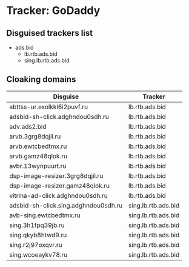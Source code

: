 # Tracker: GoDaddy

## Disguised trackers list

* ads.bid
    * lb.rtb.ads.bid
    * sing.lb.rtb.ads.bid

## Cloaking domains

| Disguise | Tracker |
| ---- | ---- |
| abttss-ur.exolkkl6i2puvf.ru | lb.rtb.ads.bid |
| adsbid-sh-click.adghndou0sdh.ru | lb.rtb.ads.bid |
| adv.ads2.bid | lb.rtb.ads.bid |
| arvb.3grg8dqjil.ru | lb.rtb.ads.bid |
| arvb.ewtcbedtmx.ru | lb.rtb.ads.bid |
| arvb.gamz48qlok.ru | lb.rtb.ads.bid |
| avbr.13wynpuurt.ru | lb.rtb.ads.bid |
| dsp-image-resizer.3grg8dqjil.ru | lb.rtb.ads.bid |
| dsp-image-resizer.gamz48qlok.ru | lb.rtb.ads.bid |
| vitrina-ad-click.adghndou0sdh.ru | lb.rtb.ads.bid |
| adsbid-sh-click.sing.adghndou0sdh.ru | sing.lb.rtb.ads.bid |
| avb-sing.ewtcbedtmx.ru | sing.lb.rtb.ads.bid |
| sing.3h1fpq39jb.ru | sing.lb.rtb.ads.bid |
| sing.qkyb8htwd9.ru | sing.lb.rtb.ads.bid |
| sing.r2j97oxqvr.ru | sing.lb.rtb.ads.bid |
| sing.wcoeaykv78.ru | sing.lb.rtb.ads.bid |